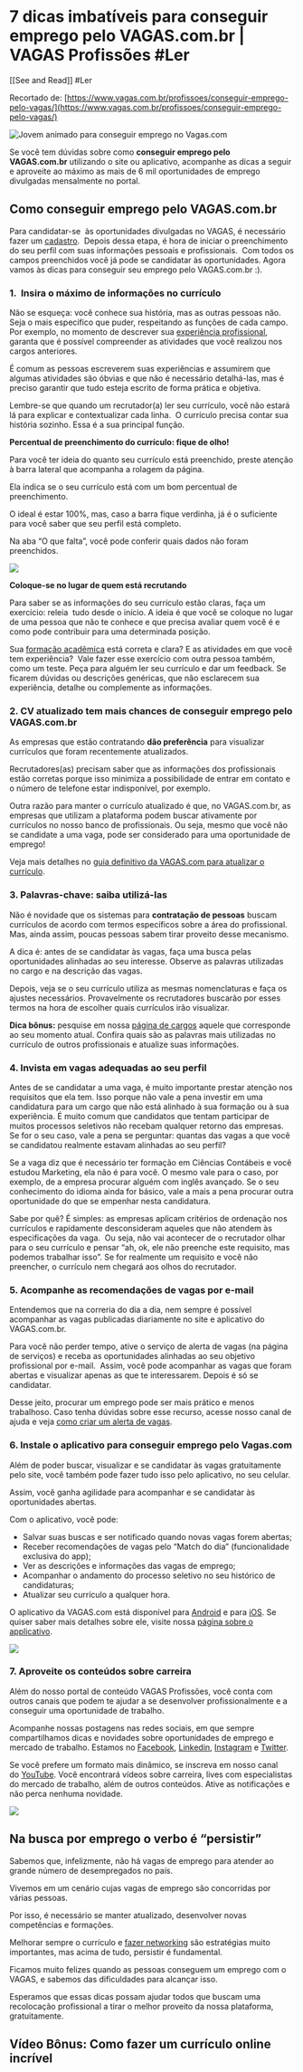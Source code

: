 # 7 dicas imbatíveis para conseguir emprego pelo VAGAS.com.br | VAGAS Profissões #Ler 
[[See and Read]]
#Ler 

Recortado de: [https://www.vagas.com.br/profissoes/conseguir-emprego-pelo-vagas/](https://www.vagas.com.br/profissoes/conseguir-emprego-pelo-vagas/)

![Jovem animado para conseguir emprego no Vagas.com](https://dtpr0iglcwflm.cloudfront.net/profissoes/wp-content/uploads/2020/09/conseguir-emprego-no-vagas-555x370.jpg)

Se você tem dúvidas sobre como **conseguir emprego pelo VAGAS.com.br** utilizando o site ou aplicativo, acompanhe as dicas a seguir e aproveite ao máximo as mais de 6 mil oportunidades de emprego divulgadas mensalmente no portal. 

## Como conseguir emprego pelo VAGAS.com.br

Para candidatar-se  às oportunidades divulgadas no VAGAS, é necessário fazer um [cadastro](https://www.vagas.com.br/cadastrar-curriculo?origem-vagas=vp-post).  Depois dessa etapa, é hora de iniciar o preenchimento do seu perfil com suas informações pessoais e profissionais.  Com todos os campos preenchidos você já pode se candidatar às oportunidades. Agora vamos às dicas para conseguir seu emprego pelo VAGAS.com.br :).

### **1.  Insira o máximo de informações no currículo** 

Não se esqueça: você conhece sua história, mas as outras pessoas não. Seja o mais específico que puder, respeitando as funções de cada campo. Por exemplo, no momento de descrever sua [experiência profissional](https://www.vagas.com.br/profissoes/experiencia-profissional-como-escrever-no-curriculo/), garanta que é possível compreender as atividades que você realizou nos cargos anteriores.

É comum as pessoas escreverem suas experiências e assumirem que algumas atividades são óbvias e que não é necessário detalhá-las, mas é preciso garantir que tudo esteja escrito de forma prática e objetiva. 

Lembre-se que quando um recrutador(a) ler seu currículo, você não estará lá para explicar e contextualizar cada linha.  O currículo precisa contar sua história sozinho. Essa é a sua principal função. 

**Percentual de preenchimento do currículo: fique de olho!**

Para você ter ideia do quanto seu currículo está preenchido, preste atenção à barra lateral que acompanha a rolagem da página. 

Ela indica se o seu currículo está com um bom percentual de preenchimento. 

O ideal é estar 100%, mas, caso a barra fique verdinha, já é o suficiente para você saber que seu perfil está completo.

Na aba “O que falta”, você pode conferir quais dados não foram preenchidos.

![](https://lh4.googleusercontent.com/a1sl2VNMlVxEJMw5cJKgAfeomAofIbZkCb1sWA0bjd4GZnoCzAcExfZC3z9rpAao_3y4Zc2ZmWEEAnVOrUU8-SNALgK8IP0QiYa3pNBQQx1culhXW6VotDk6hCbOAVHyF6_bO1A3)

**Coloque-se no lugar de quem está recrutando**

Para saber se as informações do seu currículo estão claras, faça um exercício: releia  tudo desde o início. A ideia é que você se coloque no lugar de uma pessoa que não te conhece e que precisa avaliar quem você é e como pode contribuir para uma determinada posição. 

Sua [formação acadêmica](https://www.vagas.com.br/profissoes/formacao-academica-valorize-no-curriculo/) está correta e clara? E as atividades em que você tem experiência?  Vale fazer esse exercício com outra pessoa também, como um teste. Peça para alguém ler seu currículo e dar um feedback. Se ficarem dúvidas ou descrições genéricas, que não esclarecem sua experiência, detalhe ou complemente as informações.

### **2. CV atualizado tem mais chances de conseguir emprego pelo VAGAS.com.br**

As empresas que estão contratando **dão preferência** para visualizar currículos que foram recentemente atualizados. 

Recrutadores(as) precisam saber que as informações dos profissionais estão corretas porque isso minimiza a possibilidade de entrar em contato e o número de telefone estar indisponível, por exemplo.

Outra razão para manter o currículo atualizado é que, no VAGAS.com.br, as empresas que utilizam a plataforma podem buscar ativamente por currículos no nosso banco de profissionais. Ou seja, mesmo que você não se candidate a uma vaga, pode ser considerado para uma oportunidade de emprego!

Veja mais detalhes no [guia definitivo da VAGAS.com para atualizar o currículo](https://www.vagas.com.br/profissoes/atualizar-curriculo/).

### **3. Palavras-chave: saiba utilizá-las**

Não é novidade que os sistemas para **contratação de pessoas** buscam currículos de acordo com termos específicos sobre a área do profissional. Mas, ainda assim, poucas pessoas sabem tirar proveito desse mecanismo.

A dica é: antes de se candidatar às vagas, faça uma busca pelas oportunidades alinhadas ao seu interesse. Observe as palavras utilizadas no cargo e na descrição das vagas. 

Depois, veja se o seu currículo utiliza as mesmas nomenclaturas e faça os ajustes necessários. Provavelmente os recrutadores buscarão por esses termos na hora de escolher quais currículos irão visualizar.

**Dica bônus:** pesquise em nossa [página de cargos](https://www.vagas.com.br/cargo) aquele que corresponde ao seu momento atual. Confira quais são as palavras mais utilizadas no currículo de outros profissionais e atualize suas informações.

### **4. Invista em vagas adequadas ao seu perfil**

Antes de se candidatar a uma vaga, é muito importante prestar atenção nos requisitos que ela tem. Isso porque não vale a pena investir em uma candidatura para um cargo que não está alinhado à sua formação ou à sua experiência. É muito comum que candidatos que tentam participar de muitos processos seletivos não recebam qualquer retorno das empresas. Se for o seu caso, vale a pena se perguntar: quantas das vagas a que você se candidatou realmente estavam alinhadas ao seu perfil?

Se a vaga diz que é necessário ter formação em Ciências Contábeis e você estudou Marketing, ela não é para você. O mesmo vale para o caso, por exemplo, de a empresa procurar alguém com inglês avançado. Se o seu conhecimento do idioma ainda for básico, vale a mais a pena procurar outra oportunidade do que se empenhar nesta candidatura. 

Sabe por quê? É simples: as empresas aplicam critérios de ordenação nos currículos e rapidamente desconsideram aqueles que não atendem às especificações da vaga.  Ou seja, não vai acontecer de o recrutador olhar para o seu currículo e pensar “ah, ok, ele não preenche este requisito, mas podemos trabalhar isso”. Se for realmente um requisito e você não preencher, o currículo nem chegará aos olhos do recrutador. 

### **5. Acompanhe as recomendações de vagas por e-mail**

Entendemos que na correria do dia a dia, nem sempre é possível acompanhar as vagas publicadas diariamente no site e aplicativo do VAGAS.com.br. 

Para você não perder tempo, ative o serviço de alerta de vagas (na página de serviços) e receba as oportunidades alinhadas ao seu objetivo profissional por e-mail.  Assim, você pode acompanhar as vagas que foram abertas e visualizar apenas as que te interessarem. Depois é só se candidatar. 

Desse jeito, procurar um emprego pode ser mais prático e menos trabalhoso. Caso tenha dúvidas sobre esse recurso, acesse nosso canal de ajuda e veja [como criar um alerta de vagas](https://www.vagas.com.br/ajuda-candidatos/pesquisa-vagas/criar-alerta-vagas/).

### **6. Instale o aplicativo para conseguir emprego pelo Vagas.com**

Além de poder buscar, visualizar e se candidatar às vagas gratuitamente pelo site, você também pode fazer tudo isso pelo aplicativo, no seu celular. 

Assim, você ganha agilidade para acompanhar e se candidatar às oportunidades abertas.

Com o aplicativo, você pode: 

-   Salvar suas buscas e ser notificado quando novas vagas forem abertas;
-   Receber recomendações de vagas pelo “Match do dia” (funcionalidade exclusiva do app);
-   Ver as descrições e informações das vagas de emprego;
-   Acompanhar o andamento do processo seletivo no seu histórico de candidaturas;
-   Atualizar seu currículo a qualquer hora. 

O aplicativo da VAGAS.com está disponível para [Android](https://play.google.com/store/apps/details?id=br.com.apps.jaya.vagas&referrer=utm_source%3Dpost%26utm_medium%3Dvagas_profissoes) e para [iOS](https://apps.apple.com/br/app/vagas-de-emprego-vagas-com/id1230639345). Se quiser saber mais detalhes sobre ele, visite nossa [página sobre o applicativo](https://www.vagas.com.br/aplicativo).

![](https://lh3.googleusercontent.com/Koo_7SxTFMi-X1VVYGrjOa-XSb-24NynIV_aLBkOeb8fkidC4HPLo_CVr_Bd_a4T5342I8OwUp_Lx-G625XZ4-CevrfSkg42c2FkTbUxS3oVFgT7k4pGkubz70dmME3USbfCJnck)

### **7. Aproveite os conteúdos sobre carreira**

Além do nosso portal de conteúdo VAGAS Profissões, você conta com outros canais que podem te ajudar a se desenvolver profissionalmente e a conseguir uma oportunidade de trabalho. 

Acompanhe nossas postagens nas redes sociais, em que sempre compartilhamos dicas e novidades sobre oportunidades de emprego e mercado de trabalho. Estamos no [Facebook](https://www.facebook.com/VAGAScom/), [Linkedin](https://br.linkedin.com/company/vagascom), [Instagram](https://www.instagram.com/vagascom/?hl=pt-br) e [Twitter](https://twitter.com/vagas).

Se você prefere um formato mais dinâmico, se inscreva em nosso canal do [YouTube](https://www.youtube.com/user/VAGAStecnologia/videos). Você encontrará vídeos sobre carreira, lives com especialistas do mercado de trabalho, além de outros conteúdos. Ative as notificações e não perca nenhuma novidade.

![](https://lh5.googleusercontent.com/03aqpYpDID4XBxGmI5hZnO6H1Q8QgaV9KEjeSB6UJO7-ljHN60HrvyzgeihF8hsr4Po0OPdCl9HfDLY3Zj_m78ZNOlC7TyF-n45teBWb1DW1ASSblFljpABkP-wxlmrrDJHivTHm)

## **Na busca por emprego o verbo é “persistir”**

Sabemos que, infelizmente, não há vagas de emprego para atender ao grande número de desempregados no país.

Vivemos em um cenário cujas vagas de emprego são concorridas por várias pessoas. 

Por isso, é necessário se manter atualizado, desenvolver novas competências e formações.

Melhorar sempre o currículo e [fazer networking](https://www.vagas.com.br/profissoes/7-dicas-para-aprender-como-fazer-networking/) são estratégias muito importantes, mas acima de tudo, persistir é fundamental. 

Ficamos muito felizes quando as pessoas conseguem um emprego com o VAGAS, e sabemos das dificuldades para alcançar isso. 

Esperamos que essas dicas possam ajudar todos que buscam uma recolocação profissional a tirar o melhor proveito da nossa plataforma, gratuitamente.

## **Vídeo Bônus: Como fazer um currículo online incrível**